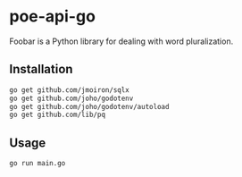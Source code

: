 # poe-api-go

Foobar is a Python library for dealing with word pluralization.

## Installation

```bash
go get github.com/jmoiron/sqlx
go get github.com/joho/godotenv
go get github.com/joho/godotenv/autoload
go get github.com/lib/pq
```

## Usage

```bash
go run main.go
```
